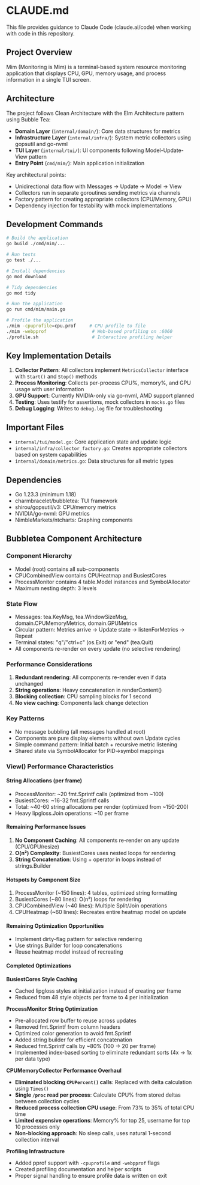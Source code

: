 # CLAUDE.md

This file provides guidance to Claude Code (claude.ai/code) when working with code in this repository.

## Project Overview

Mim (Monitoring is Mim) is a terminal-based system resource monitoring application that displays CPU, GPU, memory usage, and process information in a single TUI screen.

## Architecture

The project follows Clean Architecture with the Elm Architecture pattern using Bubble Tea:

- **Domain Layer** (`internal/domain/`): Core data structures for metrics
- **Infrastructure Layer** (`internal/infra/`): System metric collectors using gopsutil and go-nvml
- **TUI Layer** (`internal/tui/`): UI components following Model-Update-View pattern
- **Entry Point** (`cmd/mim/`): Main application initialization

Key architectural points:
- Unidirectional data flow with Messages -> Update -> Model -> View
- Collectors run in separate goroutines sending metrics via channels
- Factory pattern for creating appropriate collectors (CPU/Memory, GPU)
- Dependency injection for testability with mock implementations

## Development Commands

```bash
# Build the application
go build ./cmd/mim/...

# Run tests
go test ./...

# Install dependencies
go mod download

# Tidy dependencies
go mod tidy

# Run the application
go run cmd/mim/main.go

# Profile the application
./mim -cpuprofile=cpu.prof     # CPU profile to file
./mim -webpprof                 # Web-based profiling on :6060
./profile.sh                    # Interactive profiling helper
```

## Key Implementation Details

1. **Collector Pattern**: All collectors implement `MetricsCollector` interface with `Start()` and `Stop()` methods
2. **Process Monitoring**: Collects per-process CPU%, memory%, and GPU usage with user information
3. **GPU Support**: Currently NVIDIA-only via go-nvml, AMD support planned
4. **Testing**: Uses testify for assertions, mock collectors in `mocks.go` files
5. **Debug Logging**: Writes to `debug.log` file for troubleshooting

## Important Files

- `internal/tui/model.go`: Core application state and update logic
- `internal/infra/collector_factory.go`: Creates appropriate collectors based on system capabilities
- `internal/domain/metrics.go`: Data structures for all metric types

## Dependencies

- Go 1.23.3 (minimum 1.18)
- charmbracelet/bubbletea: TUI framework
- shirou/gopsutil/v3: CPU/memory metrics
- NVIDIA/go-nvml: GPU metrics
- NimbleMarkets/ntcharts: Graphing components

## Bubbletea Component Architecture

### Component Hierarchy
- Model (root) contains all sub-components
- CPUCombinedView contains CPUHeatmap and BusiestCores
- ProcessMonitor contains 4 table.Model instances and SymbolAllocator
- Maximum nesting depth: 3 levels

### State Flow
- Messages: tea.KeyMsg, tea.WindowSizeMsg, domain.CPUMemoryMetrics, domain.GPUMetrics
- Circular pattern: Metrics arrive → Update state → listenForMetrics → Repeat
- Terminal states: "q"/"ctrl+c" (os.Exit) or "end" (tea.Quit)
- All components re-render on every update (no selective rendering)

### Performance Considerations
1. **Redundant rendering**: All components re-render even if data unchanged
2. **String operations**: Heavy concatenation in renderContent()
3. **Blocking collection**: CPU sampling blocks for 1 second
4. **No view caching**: Components lack change detection

### Key Patterns
- No message bubbling (all messages handled at root)
- Components are pure display elements without own Update cycles
- Simple command pattern: Initial batch + recursive metric listening
- Shared state via SymbolAllocator for PID→symbol mappings

### View() Performance Characteristics

#### String Allocations (per frame)
- ProcessMonitor: ~20 fmt.Sprintf calls (optimized from ~100)
- BusiestCores: ~16-32 fmt.Sprintf calls
- Total: ~40-60 string allocations per render (optimized from ~150-200)
- Heavy lipgloss.Join operations: ~10 per frame

#### Remaining Performance Issues
1. **No Component Caching**: All components re-render on any update (CPU/GPU/resize)
2. **O(n²) Complexity**: BusiestCores uses nested loops for rendering
3. **String Concatenation**: Using + operator in loops instead of strings.Builder

#### Hotspots by Component Size
1. ProcessMonitor (~150 lines): 4 tables, optimized string formatting
2. BusiestCores (~80 lines): O(n²) loops for rendering
3. CPUCombinedView (~40 lines): Multiple Split/Join operations
4. CPUHeatmap (~60 lines): Recreates entire heatmap model on update

#### Remaining Optimization Opportunities
- Implement dirty-flag pattern for selective rendering
- Use strings.Builder for loop concatenations  
- Reuse heatmap model instead of recreating

#### Completed Optimizations

**BusiestCores Style Caching**
- Cached lipgloss styles at initialization instead of creating per frame
- Reduced from 48 style objects per frame to 4 per initialization

**ProcessMonitor String Optimization**  
- Pre-allocated row buffer to reuse across updates
- Removed fmt.Sprintf from column headers  
- Optimized color generation to avoid fmt.Sprintf
- Added string builder for efficient concatenation
- Reduced fmt.Sprintf calls by ~80% (100 → 20 per frame)
- Implemented index-based sorting to eliminate redundant sorts (4x → 1x per data type)

**CPUMemoryCollector Performance Overhaul**
- **Eliminated blocking `CPUPercent()` calls**: Replaced with delta calculation using `Times()`
- **Single `/proc` read per process**: Calculate CPU% from stored deltas between collection cycles
- **Reduced process collection CPU usage**: From 73% to 35% of total CPU time
- **Limited expensive operations**: Memory% for top 25, username for top 10 processes only
- **Non-blocking approach**: No sleep calls, uses natural 1-second collection interval

**Profiling Infrastructure**
- Added pprof support with `-cpuprofile` and `-webpprof` flags
- Created profiling documentation and helper scripts
- Proper signal handling to ensure profile data is written on exit